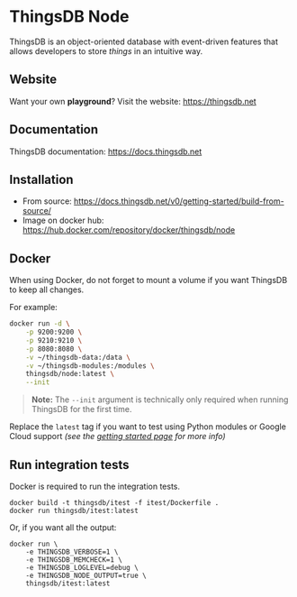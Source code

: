 # ThingsDB Node

ThingsDB is an object-oriented database with event-driven features that allows
developers to store *things* in an intuitive way.

## Website

Want your own **playground**? Visit the website: https://thingsdb.net

## Documentation

ThingsDB documentation: https://docs.thingsdb.net

## Installation

- From source: https://docs.thingsdb.net/v0/getting-started/build-from-source/
- Image on docker hub: https://hub.docker.com/repository/docker/thingsdb/node

## Docker

When using Docker, do not forget to mount a volume
if you want ThingsDB to keep all changes.

For example:

```bash
docker run -d \
    -p 9200:9200 \
    -p 9210:9210 \
    -p 8080:8080 \
    -v ~/thingsdb-data:/data \
    -v ~/thingsdb-modules:/modules \
    thingsdb/node:latest \
    --init
```

> **Note:** The `--init` argument is technically only required when running ThingsDB for the first time.

Replace the `latest` tag if you want to test using Python modules or Google Cloud support *(see the [getting started page](https://docs.thingsdb.net/v0/getting-started/) for more info)*

## Run integration tests

Docker is required to run the integration tests.

```
docker build -t thingsdb/itest -f itest/Dockerfile .
docker run thingsdb/itest:latest
```

Or, if you want all the output:

```
docker run \
    -e THINGSDB_VERBOSE=1 \
    -e THINGSDB_MEMCHECK=1 \
    -e THINGSDB_LOGLEVEL=debug \
    -e THINGSDB_NODE_OUTPUT=true \
    thingsdb/itest:latest
```